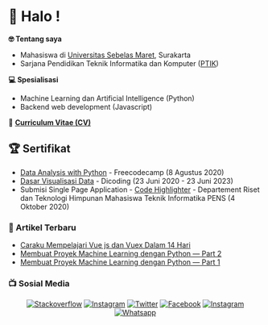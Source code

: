 
# :wave: Halo !
**:nerd_face: Tentang saya**
* Mahasiswa di <a href="https://uns.ac.id/">Universitas Sebelas Maret</a>, Surakarta
* Sarjana Pendidikan Teknik Informatika dan Komputer (<a href="https://ptik.fkip.uns.ac.id/">PTIK</a>)

**:computer: Spesialisasi**
* Machine Learning dan Artificial Intelligence (Python)
* Backend web development (Javascript)

:page_facing_up: **[Curriculum Vitae (CV)](https://philippurwoko.github.io/)**

## :trophy: Sertifikat
- [Data Analysis with Python](https://freecodecamp.org/certification/philippurwoko/data-analysis-with-python-v7) - Freecodecamp (8 Agustus 2020)
- [Dasar Visualisasi Data](https://www.dicoding.com/users/563914/academies) - Dicoding (23 Juni 2020 - 23 Juni 2023)
- Submisi Single Page Application - [Code Highlighter](https://code-highlighter.vercel.app) - Departement Riset dan Teknologi Himpunan Mahasiswa Teknik Informatika PENS (4 Oktober 2020)

### :newspaper: Artikel Terbaru
- [Caraku Mempelajari Vue js dan Vuex Dalam 14 Hari](https://medium.com/easyread/caraku-mempelajari-vue-js-dan-vuex-dalam-14-hari-9b013361af88)
- [Membuat Proyek Machine Learning dengan Python — Part 2](https://medium.com/easyread/membuat-proyek-machine-learning-dengan-python-part-2-5a3b33d6aca6)
- [Membuat Proyek Machine Learning dengan Python — Part 1](https://medium.com/easyread/membuat-proyek-machine-learning-dengan-python-part-1-8e8a03095636)

### :tv: Sosial Media 

<p align="center">
    <a href="https://stackoverflow.com/users/11811336/philip-purwoko"><img src="https://img.shields.io/badge/Stackoverflow--black?style=social&logo=stackoverflow" alt="Stackoverflow"></a>
    <a href="https://medium.com/@philippurwoko"><img src="https://img.shields.io/badge/Medium--black?style=social&logo=medium" alt="Instagram"></a>
    <a href="https://twitter.com/PurwokoPhilip"><img src="https://img.shields.io/twitter/follow/PurwokoPhilip?label=Twitter&style=social" alt="Twitter"></a>
    <a href="https://facebook.com/philip.purwoko"><img src="https://img.shields.io/badge/Facebook--blue?style=social&logo=facebook" alt="Facebook"></a>
    <a href="https://instagram.com/philippurwoko"><img src="https://img.shields.io/badge/Instagram--red?style=social&logo=instagram" alt="Instagram"></a>
    <a href="mailto:philippurwoko123@gmail.com"><img src="https://img.shields.io/badge/gmail--red?style=social&logo=gmail" alt="Whatsapp"></a>
</p>


